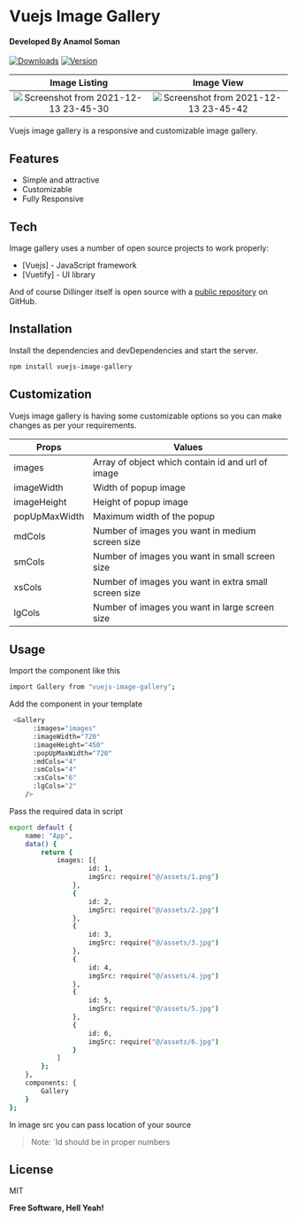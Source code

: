 # Vuejs Image Gallery

#### Developed By Anamol Soman

[![Downloads](https://img.shields.io/npm/dm/vuejs-image-gallery.svg)](https://www.npmjs.com/package/vuejs-image-gallery) [![Version](https://img.shields.io/npm/v/vuejs-image-gallery.svg)](https://www.npmjs.com/package/vuejs-image-gallery)

|                                                                 Image Listing                                                                 |                                                                  Image View                                                                   |
| :-------------------------------------------------------------------------------------------------------------------------------------------: | :-------------------------------------------------------------------------------------------------------------------------------------------: |
| ![Screenshot from 2021-12-13 23-45-30](https://user-images.githubusercontent.com/52847469/145866506-c7b6c43d-8c06-4836-8a7a-82f6357e2d1a.png) | ![Screenshot from 2021-12-13 23-45-42](https://user-images.githubusercontent.com/52847469/145866553-fec64c51-90a4-46f4-8533-72577001dad8.png) |

Vuejs image gallery is a responsive and customizable image gallery.

## Features

- Simple and attractive
- Customizable
- Fully Responsive

## Tech

Image gallery uses a number of open source projects to work properly:

- [Vuejs] - JavaScript framework
- [Vuetify] - UI library

And of course Dillinger itself is open source with a [public repository][image-gallery]
on GitHub.

## Installation

Install the dependencies and devDependencies and start the server.

```sh
npm install vuejs-image-gallery
```

## Customization

Vuejs image gallery is having some customizable options so you can make changes as per your requirements.

| Props         | Values                                               |
| ------------- | ---------------------------------------------------- |
| images        | Array of object which contain id and url of image    |
| imageWidth    | Width of popup image                                 |
| imageHeight   | Height of popup image                                |
| popUpMaxWidth | Maximum width of the popup                           |
| mdCols        | Number of images you want in medium screen size      |
| smCols        | Number of images you want in small screen size       |
| xsCols        | Number of images you want in extra small screen size |
| lgCols        | Number of images you want in large screen size       |

## Usage

Import the component like this

```sh
import Gallery from "vuejs-image-gallery";
```

Add the component in your template

```sh
 <Gallery
      :images="images"
      :imageWidth="720"
      :imageHeight="450"
      :popUpMaxWidth="720"
      :mdCols="4"
      :smCols="4"
      :xsCols="6"
      :lgCols="2"
    />
```

Pass the required data in script

```sh
export default {
    name: "App",
    data() {
        return {
            images: [{
                    id: 1,
                    imgSrc: require("@/assets/1.png")
                },
                {
                    id: 2,
                    imgSrc: require("@/assets/2.jpg")
                },
                {
                    id: 3,
                    imgSrc: require("@/assets/3.jpg")
                },
                {
                    id: 4,
                    imgSrc: require("@/assets/4.jpg")
                },
                {
                    id: 5,
                    imgSrc: require("@/assets/5.jpg")
                },
                {
                    id: 6,
                    imgSrc: require("@/assets/6.jpg")
                }
            ]
        };
    },
    components: {
        Gallery
    }
};
```

In image src you can pass location of your source

> Note: `Id should be in proper numbers

## License

MIT

**Free Software, Hell Yeah!**

[image-gallery]: https://github.com/anamolsoman/vuejs-image-gallery
